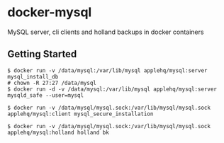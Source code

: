 docker-mysql
============

MySQL server, cli clients and holland backups in docker containers

Getting Started
---------------

```
$ docker run -v /data/mysql:/var/lib/mysql applehq/mysql:server mysql_install_db
# chown -R 27:27 /data/mysql
$ docker run -d -v /data/mysql:/var/lib/mysql applehq/mysql:server mysqld_safe --user=mysql

$ docker run -v /data/mysql/mysql.sock:/var/lib/mysql/mysql.sock applehq/mysql:client mysql_secure_installation

$ docker run -v /data/mysql/mysql.sock:/var/lib/mysql/mysql.sock applehq/mysql:holland holland bk
```
